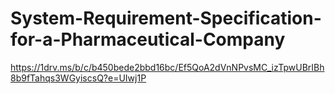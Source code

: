 # System-Requirement-Specification-for-a-Pharmaceutical-Company
https://1drv.ms/b/c/b450bede2bbd16bc/Ef5QoA2dVnNPvsMC_izTpwUBrIBh8b9fTahqs3WGyiscsQ?e=UIwj1P
